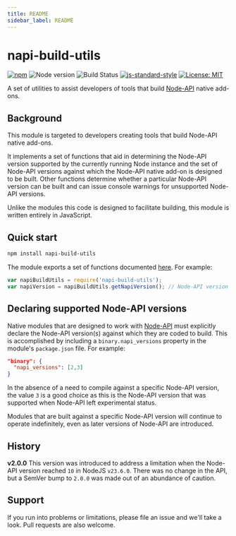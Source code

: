 ```yaml
---
title: README
sidebar_label: README
---
```

# napi-build-utils

[![npm](https://img.shields.io/npm/v/napi-build-utils.svg)](https://www.npmjs.com/package/napi-build-utils)
![Node version](https://img.shields.io/node/v/prebuild.svg)
![Build Status](https://github.com/inspiredware/napi-build-utils/actions/workflows/run-npm-tests.yml/badge.svg)
[![js-standard-style](https://img.shields.io/badge/code%20style-standard-brightgreen.svg)](http://standardjs.com/)
[![License: MIT](https://img.shields.io/badge/License-MIT-yellow.svg)](https://opensource.org/licenses/MIT)

A set of utilities to assist developers of tools that build [Node-API](https://nodejs.org/api/n-api.html#n_api_n_api) native add-ons.

## Background

This module is targeted to developers creating tools that build Node-API native add-ons.

It implements a set of functions that aid in determining the Node-API version supported by the currently running Node instance and the set of Node-API versions against which the Node-API native add-on is designed to be built. Other functions determine whether a particular Node-API version can be built and can issue console warnings for unsupported Node-API versions.

Unlike the modules this code is designed to facilitate building, this module is written entirely in JavaScript.

## Quick start

```bash
npm install napi-build-utils
```

The module exports a set of functions documented [here](./index.md). For example:

```javascript
var napiBuildUtils = require('napi-build-utils');
var napiVersion = napiBuildUtils.getNapiVersion(); // Node-API version supported by Node, or undefined.
```

## Declaring supported Node-API versions

Native modules that are designed to work with [Node-API](https://nodejs.org/api/n-api.html#n_api_n_api) must explicitly declare the Node-API version(s) against which they are coded to build. This is accomplished by including a `binary.napi_versions` property in the module's `package.json` file. For example:

```json
"binary": {
  "napi_versions": [2,3]
}
```

In the absence of a need to compile against a specific Node-API version, the value `3` is a good choice as this is the Node-API version that was supported when Node-API left experimental status.

Modules that are built against a specific Node-API version will continue to operate indefinitely, even as later versions of Node-API are introduced.

## History

**v2.0.0** This version was introduced to address a limitation when the Node-API version reached `10` in NodeJS `v23.6.0`. There was no change in the API, but a SemVer bump to `2.0.0` was made out of an abundance of caution.

## Support

If you run into problems or limitations, please file an issue and we'll take a look. Pull requests are also welcome.

